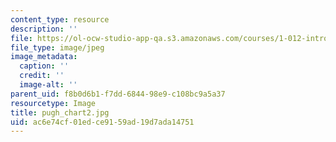 ```yaml
---
content_type: resource
description: ''
file: https://ol-ocw-studio-app-qa.s3.amazonaws.com/courses/1-012-introduction-to-civil-engineering-design-spring-2002/ac6e74cf01edce9159ad19d7ada14751_pugh_chart2.jpg
file_type: image/jpeg
image_metadata:
  caption: ''
  credit: ''
  image-alt: ''
parent_uid: f8b0d6b1-f7dd-6844-98e9-c108bc9a5a37
resourcetype: Image
title: pugh_chart2.jpg
uid: ac6e74cf-01ed-ce91-59ad-19d7ada14751
---
```

